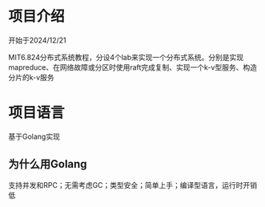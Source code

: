 # 项目介绍

开始于2024/12/21

MIT6.824分布式系统教程，分设4个lab来实现一个分布式系统。分别是实现mapreduce、在网络故障或分区时使用raft完成复制、实现一个k-v型服务、构造分片的k-v服务

# 项目语言

基于Golang实现

## 为什么用Golang

支持并发和RPC；无需考虑GC；类型安全；简单上手；编译型语言，运行时开销低

